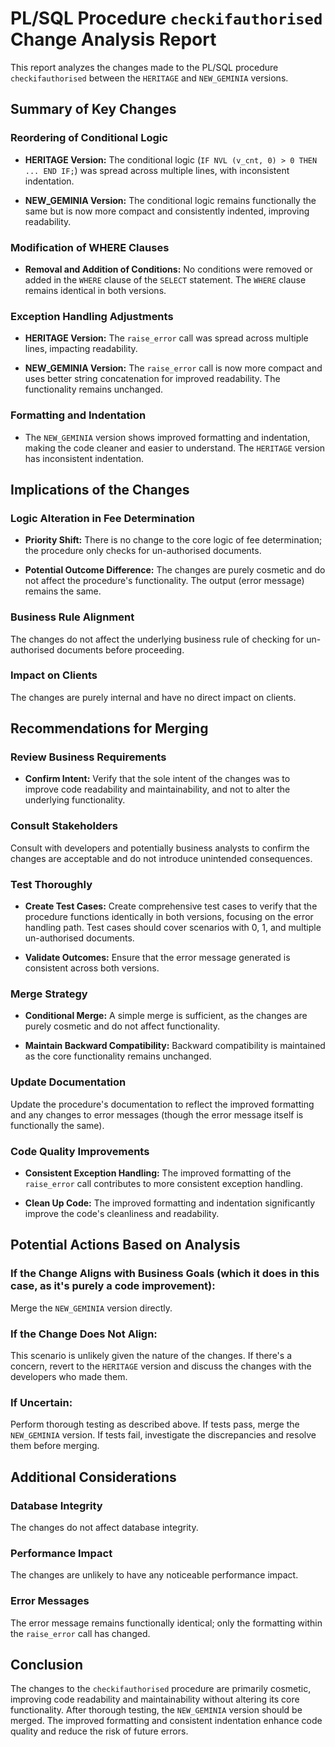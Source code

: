 # PL/SQL Procedure `checkifauthorised` Change Analysis Report

This report analyzes the changes made to the PL/SQL procedure `checkifauthorised` between the `HERITAGE` and `NEW_GEMINIA` versions.


## Summary of Key Changes

### Reordering of Conditional Logic

* **HERITAGE Version:** The conditional logic (`IF NVL (v_cnt, 0) > 0 THEN ... END IF;`) was spread across multiple lines, with inconsistent indentation.

* **NEW_GEMINIA Version:** The conditional logic remains functionally the same but is now more compact and consistently indented, improving readability.


### Modification of WHERE Clauses

* **Removal and Addition of Conditions:** No conditions were removed or added in the `WHERE` clause of the `SELECT` statement.  The `WHERE` clause remains identical in both versions.


### Exception Handling Adjustments

* **HERITAGE Version:** The `raise_error` call was spread across multiple lines, impacting readability.

* **NEW_GEMINIA Version:** The `raise_error` call is now more compact and uses better string concatenation for improved readability.  The functionality remains unchanged.


### Formatting and Indentation

* The `NEW_GEMINIA` version shows improved formatting and indentation, making the code cleaner and easier to understand.  The `HERITAGE` version has inconsistent indentation.


## Implications of the Changes

### Logic Alteration in Fee Determination

* **Priority Shift:** There is no change to the core logic of fee determination; the procedure only checks for un-authorised documents.

* **Potential Outcome Difference:** The changes are purely cosmetic and do not affect the procedure's functionality.  The output (error message) remains the same.


### Business Rule Alignment

The changes do not affect the underlying business rule of checking for un-authorised documents before proceeding.


### Impact on Clients

The changes are purely internal and have no direct impact on clients.


## Recommendations for Merging

### Review Business Requirements

* **Confirm Intent:** Verify that the sole intent of the changes was to improve code readability and maintainability, and not to alter the underlying functionality.


### Consult Stakeholders

Consult with developers and potentially business analysts to confirm the changes are acceptable and do not introduce unintended consequences.


### Test Thoroughly

* **Create Test Cases:** Create comprehensive test cases to verify that the procedure functions identically in both versions, focusing on the error handling path.  Test cases should cover scenarios with 0, 1, and multiple un-authorised documents.

* **Validate Outcomes:**  Ensure that the error message generated is consistent across both versions.


### Merge Strategy

* **Conditional Merge:** A simple merge is sufficient, as the changes are purely cosmetic and do not affect functionality.

* **Maintain Backward Compatibility:**  Backward compatibility is maintained as the core functionality remains unchanged.


### Update Documentation

Update the procedure's documentation to reflect the improved formatting and any changes to error messages (though the error message itself is functionally the same).


### Code Quality Improvements

* **Consistent Exception Handling:** The improved formatting of the `raise_error` call contributes to more consistent exception handling.

* **Clean Up Code:** The improved formatting and indentation significantly improve the code's cleanliness and readability.


## Potential Actions Based on Analysis

### If the Change Aligns with Business Goals (which it does in this case, as it's purely a code improvement):

Merge the `NEW_GEMINIA` version directly.


### If the Change Does Not Align:

This scenario is unlikely given the nature of the changes.  If there's a concern, revert to the `HERITAGE` version and discuss the changes with the developers who made them.


### If Uncertain:

Perform thorough testing as described above.  If tests pass, merge the `NEW_GEMINIA` version.  If tests fail, investigate the discrepancies and resolve them before merging.


## Additional Considerations

### Database Integrity

The changes do not affect database integrity.


### Performance Impact

The changes are unlikely to have any noticeable performance impact.


### Error Messages

The error message remains functionally identical; only the formatting within the `raise_error` call has changed.


## Conclusion

The changes to the `checkifauthorised` procedure are primarily cosmetic, improving code readability and maintainability without altering its core functionality.  After thorough testing, the `NEW_GEMINIA` version should be merged.  The improved formatting and consistent indentation enhance code quality and reduce the risk of future errors.
